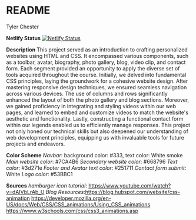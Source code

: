 # README

Tyler Chester

**Netlify Status**
[![Netlify Status](https://api.netlify.com/api/v1/badges/6fb9e639-992b-427b-bfd9-e11fdce1814b/deploy-status)](https://app.netlify.com/sites/about-me-tyler-chester/deploys)

**Description**
This project served as an introduction to crafting personalized websites using HTML and CSS. It encompassed various components, such as a toolbar, avatar, biography, photo gallery, blog, video clip, and contact form. Each segment provided an opportunity to apply the diverse set of tools acquired throughout the course. Initially, we delved into fundamental CSS principles, laying the groundwork for a cohesive website design. After mastering responsive design techniques, we ensured seamless navigation across various devices. The use of columns and rows significantly enhanced the layout of both the photo gallery and blog sections. Moreover, we gained proficiency in integrating and styling videos within our web pages, and learned to embed and customize videos to match the website's aesthetic and functionality. Lastly, constructing a functional contact form within our legends enabled us to efficiently manage responses. This project not only honed our technical skills but also deepened our understanding of web development principles, equipping us with invaluable tools for future projects and endeavors.

**Color Scheme**
_Navbar_: background color: #333, text color: White smoke
_Main website color_: #7CA4B6
_Secondary website color_: #668796
_Text color_: #3d271e
_Footer and Avatar text color_: #251711
_Contact form submit_: White
_Logo color_: #53BBC1

**Sources**
_hamburger icon tutorial_: https://www.youtube.com/watch?v=dAIVbLrAb_U
_Blog Resources_:https://blog.hubspot.com/website/css-animation
                 https://developer.mozilla.org/en-US/docs/Web/CSS/CSS_animations/Using_CSS_animations
                 https://www.w3schools.com/css/css3_animations.asp